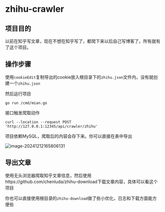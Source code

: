 # zhihu-crawler
## 项目目的

以前在知乎写文章，现在不想在知乎写了，都爬下来以后自己写博客了。所有就有了这个项目。

## 操作步骤

使用`cookieEdit`复制导出的cookie放入根目录下的`zhihu.json`文件内，没有就创建一个`zhihu.json`

然后运行项目

```
go run /cmd/mian.go
```

接口触发爬取动作

```
curl --location --request POST 'http://127.0.0.1:12345/api/crawler/zhihu'
```

项目依赖MySQL，爬取后的内容会存下来。你可以直接在表中导出

![image-20241212165806131](D:\Desktop\GitHub\go-crawler\assets\image-20241212165806131.png)

## 导出文章

使用无头浏览器爬取知乎文章信息，然后使用https://github.com/chenluda/zhihu-download下载文章内容，具体可以看这个项目

你也可以直接使用根目录的`zhihu-download`做了些小优化，日志和下载方面能方便些
